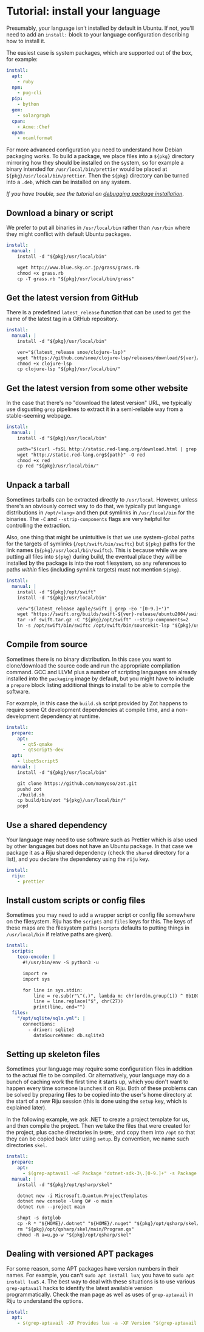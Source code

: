 # Tutorial: install your language

Presumably, your language isn't installed by default in Ubuntu. If
not, you'll need to add an `install:` block to your language
configuration describing how to install it.

The easiest case is system packages, which are supported out of the
box, for example:

```yaml
install:
  apt:
    - ruby
  npm:
    - pug-cli
  pip:
    - bython
  gem:
    - solargraph
  cpan:
    - Acme::Chef
  opam:
    - ocamlformat
```

For more advanced configuration you need to understand how Debian
packaging works. To build a package, we place files into a `${pkg}`
directory mirroring how they should be installed on the system, so for
example a binary intended for `/usr/local/bin/prettier` would be
placed at `${pkg}/usr/local/bin/prettier`. Then the `${pkg}` directory
can be turned into a `.deb`, which can be installed on any system.

*If you have trouble, see the tutorial on [debugging package
installation](install-debugging.md).*

## Download a binary or script

We prefer to put all binaries in `/usr/local/bin` rather than
`/usr/bin` where they might conflict with default Ubuntu packages.

```yaml
install:
  manual: |
    install -d "${pkg}/usr/local/bin"

    wget http://www.blue.sky.or.jp/grass/grass.rb
    chmod +x grass.rb
    cp -T grass.rb "${pkg}/usr/local/bin/grass"
```

## Get the latest version from GitHub

There is a predefined `latest_release` function that can be used to
get the name of the latest tag in a GitHub repository.

```yaml
install:
  manual: |
    install -d "${pkg}/usr/local/bin"

    ver="$(latest_release snoe/clojure-lsp)"
    wget "https://github.com/snoe/clojure-lsp/releases/download/${ver}/clojure-lsp"
    chmod +x clojure-lsp
    cp clojure-lsp "${pkg}/usr/local/bin/"
```

## Get the latest version from some other website

In the case that there's no "download the latest version" URL, we
typically use disgusting `grep` pipelines to extract it in a
semi-reliable way from a stable-seeming webpage.

```yaml
install:
  manual: |
    install -d "${pkg}/usr/local/bin"

    path="$(curl -fsSL http://static.red-lang.org/download.html | grep -Eo '/dl/linux/[^"]+' | head -n1)"
    wget "http://static.red-lang.org${path}" -O red
    chmod +x red
    cp red "${pkg}/usr/local/bin/"
```

## Unpack a tarball

Sometimes tarballs can be extracted directly to `/usr/local`. However,
unless there's an obviously correct way to do that, we typically put
language distributions in `/opt/<lang>` and then put symlinks in
`/usr/local/bin` for the binaries. The `-C` and `--strip-components`
flags are very helpful for controlling the extraction.

Also, one thing that might be unintuitive is that we use system-global
paths for the targets of symlinks (`/opt/swift/bin/swiftc`) but
`${pkg}` paths for the link names (`${pkg}/usr/local/bin/swiftc`).
This is because while we are putting all files into `${pkg}` during
build, the eventual place they will be installed by the package is
into the root filesystem, so any references to paths *within* files
(including symlink targets) must not mention `${pkg}`.

```yaml
install:
  manual: |
    install -d "${pkg}/opt/swift"
    install -d "${pkg}/usr/local/bin"

    ver="$(latest_release apple/swift | grep -Eo '[0-9.]+')"
    wget "https://swift.org/builds/swift-${ver}-release/ubuntu2004/swift-${ver}-RELEASE/swift-${ver}-RELEASE-ubuntu20.04.tar.gz" -O swift.tar.gz
    tar -xf swift.tar.gz -C "${pkg}/opt/swift" --strip-components=2
    ln -s /opt/swift/bin/swiftc /opt/swift/bin/sourcekit-lsp "${pkg}/usr/local/bin/"
```

## Compile from source

Sometimes there is no binary distribution. In this case you want to
clone/download the source code and run the appropriate compilation
command. GCC and LLVM plus a number of scripting languages are already
installed into the `packaging` image by default, but you might have to
include a `prepare` block listing additional things to install to be
able to compile the software.

For example, in this case the `build.sh` script provided by Zot
happens to require some Qt development dependencies at compile time,
and a non-development dependency at runtime.

```yaml
install:
  prepare:
    apt:
      - qt5-qmake
      - qtscript5-dev
  apt:
    - libqt5script5
  manual: |
    install -d "${pkg}/usr/local/bin"

    git clone https://github.com/manyoso/zot.git
    pushd zot
    ./build.sh
    cp build/bin/zot "${pkg}/usr/local/bin/"
    popd
```

## Use a shared dependency

Your language may need to use software such as Prettier which is also
used by other languages but does not have an Ubuntu package. In that
case we package it as a Riju shared dependency (check the `shared`
directory for a list), and you declare the dependency using the `riju`
key.

```yaml
install:
  riju:
    - prettier
```

## Install custom scripts or config files

Sometimes you may need to add a wrapper script or config file
somewhere on the filesystem. Riju has the `scripts` and `files` keys
for this. The keys of these maps are the filesystem paths (`scripts`
defaults to putting things in `/usr/local/bin` if relative paths are
given).

```yaml
install:
  scripts:
    teco-encode: |
      #!/usr/bin/env -S python3 -u

      import re
      import sys

      for line in sys.stdin:
          line = re.sub(r"\^(.)", lambda m: chr(ord(m.group(1)) ^ 0b1000000), line)
          line = line.replace("$", chr(27))
          print(line, end="")
  files:
    "/opt/sqlite/sqls.yml": |
      connections:
        - driver: sqlite3
          dataSourceName: db.sqlite3
```

## Setting up skeleton files

Sometimes your language may require some configuration files in
addition to the actual file to be compiled. Or alternatively, your
language may do a bunch of caching work the first time it starts up,
which you don't want to happen every time someone launches it on Riju.
Both of these problems can be solved by preparing files to be copied
into the user's home directory at the start of a new Riju session
(this is done using the `setup` key, which is explained later).

In the following example, we ask .NET to create a project template for
us, and then compile the project. Then we take the files that were
created for the project, plus cache directories in `$HOME`, and copy
them into `/opt` so that they can be copied back later using `setup`.
By convention, we name such directories `skel`.

```yaml
install:
  prepare:
    apt:
      - $(grep-aptavail -wF Package "dotnet-sdk-3\.[0-9.]+" -s Package -n | sort -Vr | head -n1)
  manual: |
    install -d "${pkg}/opt/qsharp/skel"

    dotnet new -i Microsoft.Quantum.ProjectTemplates
    dotnet new console -lang Q# -o main
    dotnet run --project main

    shopt -s dotglob
    cp -R * "${HOME}/.dotnet" "${HOME}/.nuget" "${pkg}/opt/qsharp/skel/"
    rm "${pkg}/opt/qsharp/skel/main/Program.qs"
    chmod -R a=u,go-w "${pkg}/opt/qsharp/skel"
```

## Dealing with versioned APT packages

For some reason, some APT packages have version numbers in their
names. For example, you can't `sudo apt install lua`; you have to
`sudo apt install lua5.4`. The best way to deal with these situations
is to use various `grep-aptavail` hacks to identify the latest
available version programmatically. Check the man page as well as uses
of `grep-aptavail` in Riju to understand the options.

```yaml
install:
  apt:
    - $(grep-aptavail -XF Provides lua -a -XF Version "$(grep-aptavail -XF Provides lua -s Version -n | sort -Vr | head -n1)" -s Package -n | head -n1)
```
